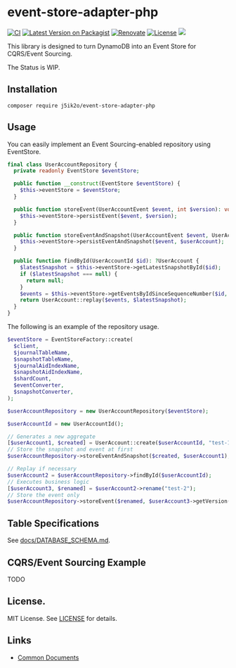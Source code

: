 # event-store-adapter-php

[![CI](https://github.com/j5ik2o/event-store-adapter-php/actions/workflows/ci.yml/badge.svg?branch=main)](https://github.com/j5ik2o/event-store-adapter-php/actions/workflows/ci.yml)
[![Latest Version on Packagist](https://img.shields.io/packagist/v/j5ik2o/event-store-adapter-php.svg?style=flat)](https://packagist.org/packages/j5ik2o/event-store-adapter-php)
[![Renovate](https://img.shields.io/badge/renovate-enabled-brightgreen.svg)](https://renovatebot.com)
[![License](https://img.shields.io/badge/License-MIT-blue.svg)](https://opensource.org/licenses/MIT)
[![](https://tokei.rs/b1/github/j5ik2o/event-store-adapter-php)](https://github.com/XAMPPRocky/tokei)

This library is designed to turn DynamoDB into an Event Store for CQRS/Event Sourcing.

The Status is WIP.

## Installation

```shell
composer require j5ik2o/event-store-adapter-php
```

## Usage

You can easily implement an Event Sourcing-enabled repository using EventStore.

```php
final class UserAccountRepository {
  private readonly EventStore $eventStore;

  public function __construct(EventStore $eventStore) {
    $this->eventStore = $eventStore;
  }

  public function storeEvent(UserAccountEvent $event, int $version): void {
    $this->eventStore->persistEvent($event, $version);
  }

  public function storeEventAndSnapshot(UserAccountEvent $event, UserAccount $userAccount): void {
    $this->eventStore->persistEventAndSnapshot($event, $userAccount);
  }

  public function findById(UserAccountId $id): ?UserAccount {
    $latestSnapshot = $this->eventStore->getLatestSnapshotById($id);
    if ($latestSnapshot === null) {
      return null;
    }
    $events = $this->eventStore->getEventsByIdSinceSequenceNumber($id, $latestSnapshot->getSequenceNumber());
    return UserAccount::replay($events, $latestSnapshot);
  }
}
```

The following is an example of the repository usage.

```php
$eventStore = EventStoreFactory::create(
  $client,
  $journalTableName,
  $snapshotTableName,
  $journalAidIndexName,
  $snapshotAidIndexName,
  $shardCount,
  $eventConverter,
  $snapshotConverter,
);

$userAccountRepository = new UserAccountRepository($eventStore);

$userAccountId = new UserAccountId();

// Generates a new aggregate
[$userAccount1, $created] = UserAccount::create($userAccountId, "test-1");
// Store the snapshot and event at first
$userAccountRepository->storeEventAndSnapshot($created, $userAccount1);

// Replay if necessary
$userAccount2 = $userAccountRepository->findById($userAccountId);
// Executes business logic
[$userAccount3, $renamed] = $userAccount2->rename("test-2");
// Store the event only
$userAccountRepository->storeEvent($renamed, $userAccount3->getVersion());
```

## Table Specifications

See [docs/DATABASE_SCHEMA.md](docs/DATABASE_SCHEMA.md).

## CQRS/Event Sourcing Example

TODO

## License.

MIT License. See [LICENSE](LICENSE) for details.

## Links

- [Common Documents](https://github.com/j5ik2o/event-store-adapter)
